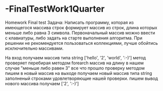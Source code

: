 # -FinalTestWork1Quarter
Homework Final test
Задача: Написать программу, которая из имеющегося массива строк формирует массив из строк, длина которых меньше либо равна 3 символа. Первоначальный массив можно ввести с клавиатуры, либо задать на старте выполнения алгоритма. При решении не рекомендуется пользоваться коллекциями, лучше обойтись исключительно массивами.

На вход получаем массив типа string ['hello', '2', 'world', ':-)']
метод проверяет перебирая методом forearch массив на длину в нашем случае "меньше либо равен 3"
все что прошло проверку методом пишем в новый массив
на выходе получаем новый массив типа string заполненый строками удовлетворяющие нашей проверки.
пишем вывод нового массива
получаем ['2', ':-)']
